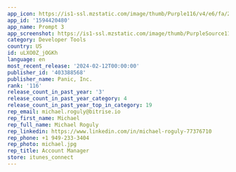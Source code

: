 ```yaml
---
app_icon: https://is1-ssl.mzstatic.com/image/thumb/Purple116/v4/e6/fa/2b/e6fa2b00-c210-39ca-834e-96a29f7b5296/AppIcon-0-0-1x_U007emarketing-0-0-0-7-0-0-P3-85-220.png/1024x1024bb.png
app_id: '1594420480'
app_name: Prompt 3
app_screenshot: https://is1-ssl.mzstatic.com/image/thumb/PurpleSource116/v4/eb/fa/79/ebfa79bb-212a-4eb0-e90c-8159c7be1b2c/697c7389-cfa5-4074-96e2-3ab9116756bc_iPhone_5.5_Screenshot_1.png/1242x2208bb.png
category: Developer Tools
country: US
id: uLXO0Z_jOGKh
language: en
most_recent_release: '2024-02-12T00:00:00'
publisher_id: '403388568'
publisher_name: Panic, Inc.
rank: '116'
release_count_in_past_year: '3'
release_count_in_past_year_category: 4
release_count_in_past_year_top_in_category: 19
rep_email: michael.roguly@bitrise.io
rep_first_name: Michael
rep_full_name: Michael Roguly
rep_linkedin: https://www.linkedin.com/in/michael-roguly-77376710
rep_phone: +1 949-233-3404
rep_photo: michael.jpg
rep_title: Account Manager
store: itunes_connect
---
```


